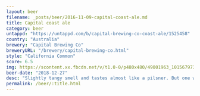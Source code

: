 ```yaml
---
layout: beer
filename: _posts/beer/2016-11-09-capital-coast-ale.md
title: Capital coast ale
category: beer
untappd: "https://untappd.com/b/capital-brewing-co-coast-ale/1525458"
country: "Australia"
brewery: "Capital Brewing Co"
breweryURL: "/brewery/capital-brewing-co.html"
style: "California Common"
score: 6.5
img: https://scontent.xx.fbcdn.net/v/t1.0-0/p480x480/49001963_10156797308738745_5549125272877400064_o.jpg?_nc_cat=109&_nc_ohc=iTx13alSqa0AQkP2SaknVjtRxaMJRObXi02rnI7jvaQjsYtHsTbNo36SQ&_nc_ht=scontent.xx&oh=5be1f464704f315358fd191967799d32&oe=5E514BCA
beer-date: "2018-12-27"
desc: "Slightly tangy smell and tastes almost like a pilsner. But one with a subtle body and no aftertaste. Good for a hot day"
permalink: /beer/:title.html
---
```

